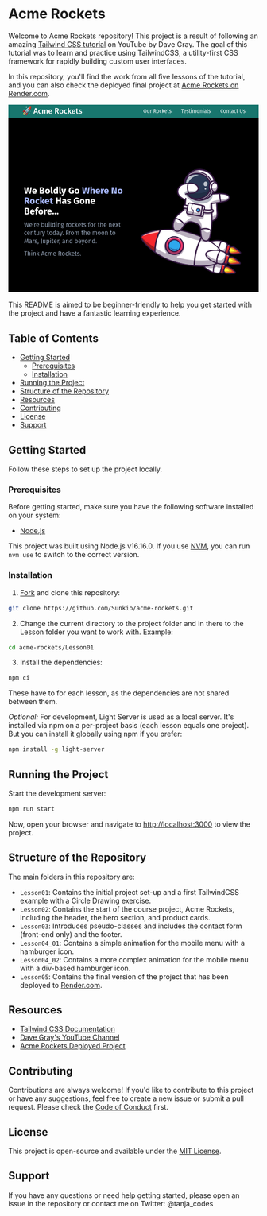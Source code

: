 # Acme Rockets

Welcome to Acme Rockets repository! This project is a result of following an amazing [Tailwind CSS tutorial](https://www.youtube.com/watch?v=lCxcTsOHrjo&t=2s) on YouTube by Dave Gray. The goal of this tutorial was to learn and practice using TailwindCSS, a utility-first CSS framework for rapidly building custom user interfaces.

In this repository, you'll find the work from all five lessons of the tutorial, and you can also check the deployed final project at [Acme Rockets on Render.com](https://acme-rockets-pkc6.onrender.com/).

![Acme Rockets Screenshot](./assets/acme-rockets_screenshot.png)

This README is aimed to be beginner-friendly to help you get started with the project and have a fantastic learning experience.

## Table of Contents

- [Getting Started](#getting-started)
  - [Prerequisites](#prerequisites)
  - [Installation](#installation)
- [Running the Project](#running-the-project)
- [Structure of the Repository](#structure-of-the-repository)
- [Resources](#resources)
- [Contributing](#contributing)
- [License](#license)
- [Support](#support)

## Getting Started

Follow these steps to set up the project locally.

### Prerequisites

Before getting started, make sure you have the following software installed on your system:

- [Node.js](https://nodejs.org/en/) 

This project was built using Node.js v16.16.0. If you use [NVM](https://github.com/nvm-sh/nvm), you can run `nvm use` to switch to the correct version.


### Installation

1. [Fork](https://docs.github.com/en/get-started/quickstart/fork-a-repo) and clone this repository:
```bash
git clone https://github.com/Sunkio/acme-rockets.git
```

2. Change the current directory to the project folder and in there to the Lesson folder you want to work with. Example:

```bash
cd acme-rockets/Lesson01
```

3. Install the dependencies:
```bash
npm ci 
```
These have to for each lesson, as the dependencies are not shared between them.

*Optional:*
For development, Light Server is used as a local server. It's installed via npm on a per-project basis (each lesson equals one project). But you can install it globally using npm if you prefer:

```bash
npm install -g light-server
```
## Running the Project

Start the development server:

```bash
npm run start 
```

Now, open your browser and navigate to [http://localhost:3000](http://localhost:3000) to view the project.

## Structure of the Repository

The main folders in this repository are:

- `Lesson01`: Contains the initial project set-up and a first TailwindCSS example with a Circle Drawing exercise. 
- `Lesson02`: Contains the start of the course project, Acme Rockets, including the header, the hero section, and product cards. 
- `Lesson03`: Introduces pseudo-classes and includes the contact form (front-end only) and the footer.
- `Lesson04_01`: Contains a simple animation for the mobile menu with a hamburger icon.
- `Lesson04_02`: Contains a more complex animation for the mobile menu with a div-based hamburger icon. 
- `Lesson05`: Contains the final version of the project that has been deployed to [Render.com](https://render.com/).

## Resources

- [Tailwind CSS Documentation](https://tailwindcss.com/docs)
- [Dave Gray's YouTube Channel](https://www.youtube.com/@DaveGrayTeachesCode)
- [Acme Rockets Deployed Project](https://acme-rockets-pkc6.onrender.com/#hero/)

## Contributing

Contributions are always welcome! If you'd like to contribute to this project or have any suggestions, feel free to create a new issue or submit a pull request. Please check the [Code of Conduct](./CODEOFCONDUCT.md) first.

## License

This project is open-source and available under the [MIT License](./LICENSE.md).

## Support
If you have any questions or need help getting started, please open an issue in the repository or contact me on Twitter: @tanja_codes